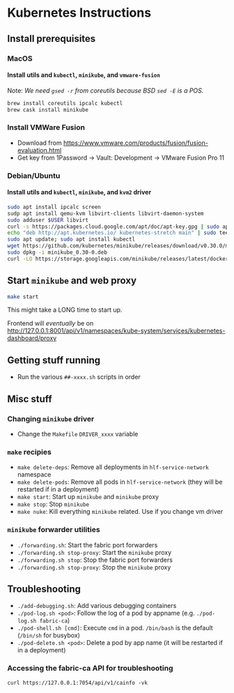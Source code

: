 # Kubernetes Instructions

## Install prerequisites

### MacOS

#### Install utils and `kubectl`, `minikube`, and `vmware-fusion`

Note: *We need `gsed -r` from coreutils because BSD `sed -E` is a POS.*

```bash
brew install coreutils ipcalc kubectl
brew cask install minikube
```

### Install VMWare Fusion

* Download from <https://www.vmware.com/products/fusion/fusion-evaluation.html>
* Get key from 1Password -> Vault: Development -> VMware Fusion Pro 11

### Debian/Ubuntu

#### Install utils and `kubectl`, `minikube`, and `kvm2` driver

```bash
sudo apt install ipcalc screen
sudp apt install qemu-kvm libvirt-clients libvirt-daemon-system
sudo adduser $USER libvirt
curl -s https://packages.cloud.google.com/apt/doc/apt-key.gpg | sudo apt-key add -
echo "deb http://apt.kubernetes.io/ kubernetes-stretch main" | sudo tee /etc/apt/sources.list.d/kubernetes.list
sudo apt update; sudo apt install kubectl
wget https://github.com/kubernetes/minikube/releases/download/v0.30.0/minikube_0.30-0.deb
sudo dpkg -i minikube_0.30-0.deb
curl -LO https://storage.googleapis.com/minikube/releases/latest/docker-machine-driver-kvm2 && chmod +x docker-machine-driver-kvm2 && sudo mv docker-machine-driver-kvm2 /usr/local/bin
```

## Start `minikube` and web proxy

```bash
make start
```

This might take a LONG time to start up.

Frontend will *eventually* be on <http://127.0.0.1:8001/api/v1/namespaces/kube-system/services/kubernetes-dashboard/proxy>

## Getting stuff running

* Run the various `##-xxxx.sh` scripts in order

## Misc stuff

### Changing `minikube` driver

* Change the `Makefile` `DRIVER_xxxx` variable

### `make` recipies

* `make delete-deps`: Remove all deployments in `hlf-service-network` namespace
* `make delete-pods`: Remove all pods in `hlf-service-network` (they will be restarted if in a deployment)
* `make start`: Start up `minikube` and `minikube` proxy
* `make stop`: Stop `minikube`
* `make nuke`: Kill everything `minikube` related. Use if you change vm driver

### `minikube` forwarder utilities

* `./forwarding.sh`: Start the fabric port forwarders
* `./forwarding.sh stop-proxy`: Start the `minikube` proxy
* `./forwarding.sh stop`: Stop the fabric port forwarders
* `./forwarding.sh stop-proxy`: Stop the `minikube` proxy

## Troubleshooting

* `./add-debugging.sh`: Add various debugging containers
* `./pod-log.sh <pod>`: Follow the log of a pod by appname (e.g. `./pod-log.sh fabric-ca`)
* `./pod-shell.sh [cmd]`: Execute `cmd` in a pod. `/bin/bash` is the default (`/bin/sh` for busybox)
* `./pod-delete.sh <pod>`: Delete a pod by app name (it will be restarted if in a deployment)

### Accessing the fabric-ca API for troubleshooting

    curl https://127.0.0.1:7054/api/v1/cainfo -vk
